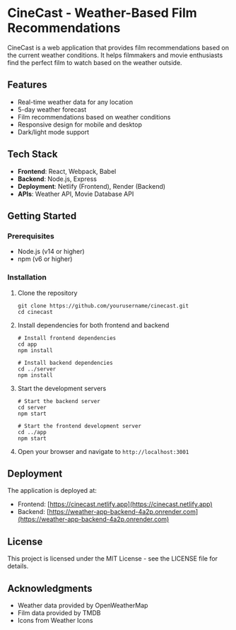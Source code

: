 # CineCast - Weather-Based Film Recommendations

CineCast is a web application that provides film recommendations based on the current weather conditions. It helps filmmakers and movie enthusiasts find the perfect film to watch based on the weather outside.

## Features

- Real-time weather data for any location
- 5-day weather forecast
- Film recommendations based on weather conditions
- Responsive design for mobile and desktop
- Dark/light mode support

## Tech Stack

- **Frontend**: React, Webpack, Babel
- **Backend**: Node.js, Express
- **Deployment**: Netlify (Frontend), Render (Backend)
- **APIs**: Weather API, Movie Database API

## Getting Started

### Prerequisites

- Node.js (v14 or higher)
- npm (v6 or higher)

### Installation

1. Clone the repository
   ```
   git clone https://github.com/yourusername/cinecast.git
   cd cinecast
   ```

2. Install dependencies for both frontend and backend
   ```
   # Install frontend dependencies
   cd app
   npm install

   # Install backend dependencies
   cd ../server
   npm install
   ```

3. Start the development servers
   ```
   # Start the backend server
   cd server
   npm start

   # Start the frontend development server
   cd ../app
   npm start
   ```

4. Open your browser and navigate to `http://localhost:3001`

## Deployment

The application is deployed at:
- Frontend: [https://cinecast.netlify.app](https://cinecast.netlify.app)
- Backend: [https://weather-app-backend-4a2p.onrender.com](https://weather-app-backend-4a2p.onrender.com)

## License

This project is licensed under the MIT License - see the LICENSE file for details.

## Acknowledgments

- Weather data provided by OpenWeatherMap
- Film data provided by TMDB
- Icons from Weather Icons